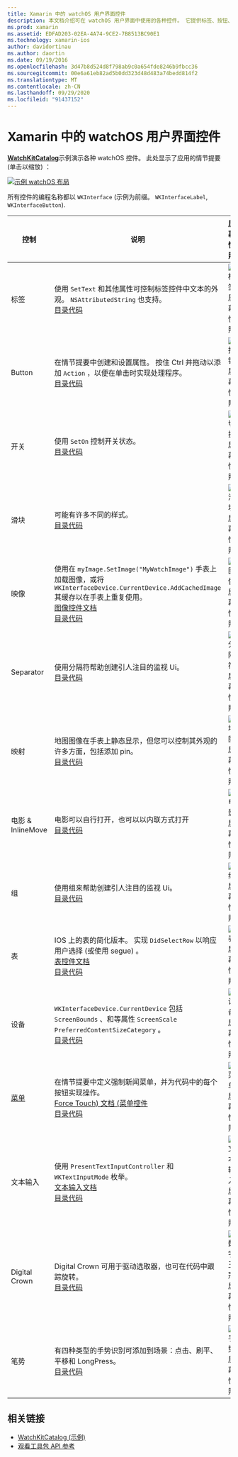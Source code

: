 ```yaml
---
title: Xamarin 中的 watchOS 用户界面控件
description: 本文档介绍可在 watchOS 用户界面中使用的各种控件。 它提供标签、按钮、开关、滑块、图像、分隔符、地图等的说明。
ms.prod: xamarin
ms.assetid: EDFAD203-02EA-4A74-9CE2-7B8513BC90E1
ms.technology: xamarin-ios
author: davidortinau
ms.author: daortin
ms.date: 09/19/2016
ms.openlocfilehash: 3d47b8d524d8f798ab9c0a654fde8246b9fbcc36
ms.sourcegitcommit: 00e6a61eb82ad5b0dd323d48d483a74bedd814f2
ms.translationtype: MT
ms.contentlocale: zh-CN
ms.lasthandoff: 09/29/2020
ms.locfileid: "91437152"
---
```

# <a name="watchos-user-interface-controls-in-xamarin"></a>Xamarin 中的 watchOS 用户界面控件

[**WatchKitCatalog**](https://github.com/xamarin/monotouch-samples/tree/master/watchOS/WatchKitCatalog)示例演示各种 watchOS 控件。 此处显示了应用的情节提要 (单击以缩放) ：

[![示例 watchOS 布局](images/storyboard-sml.png)](images/storyboard.png#lightbox)

所有控件的编程名称都以 `WKInterface` (示例为前缀。 `WKInterfaceLabel`, `WKInterfaceButton`).

|控制|说明|屏幕快照|
|---|---|---|
|标签|使用 `SetText` 和其他属性可控制标签控件中文本的外观。 `NSAttributedString` 也支持。<br />[目录代码](https://github.com/xamarin/ios-samples/blob/master/watchOS/WatchKitCatalog/WatchKit3Extension/LabelDetailController.cs)|![标签屏幕快照](Images/label.png)|
|Button|在情节提要中创建和设置属性。 按住 Ctrl 并拖动以添加 `Action` ，以便在单击时实现处理程序。<br />[目录代码](https://github.com/xamarin/ios-samples/blob/master/watchOS/WatchKitCatalog/WatchKit3Extension/ButtonDetailController.cs)|![按钮屏幕快照](Images/button.png)|
|开关|使用 `SetOn` 控制开关状态。<br />[目录代码](https://github.com/xamarin/ios-samples/blob/master/watchOS/WatchKitCatalog/WatchKit3Extension/SwitchDetailController.cs)|![切换屏幕快照](Images/switch.png)|
|滑块|可能有许多不同的样式。<br />[目录代码](https://github.com/xamarin/ios-samples/blob/master/watchOS/WatchKitCatalog/WatchKit3Extension/SliderDetailController.cs)|![滑块屏幕快照](Images/slider.png)|
|映像|使用在 `myImage.SetImage("MyWatchImage")` 手表上加载图像，或将 `WKInterfaceDevice.CurrentDevice.AddCachedImage` 其缓存以在手表上重复使用。<br />[图像控件文档](~/ios/watchos/user-interface/image.md)<br />[目录代码](https://github.com/xamarin/ios-samples/blob/master/watchOS/WatchKitCatalog/WatchKit3Extension/ImageDetailController.cs)|![图像屏幕快照](Images/image.png)|
|Separator|使用分隔符帮助创建引人注目的监视 Ui。<br />[目录代码](https://github.com/xamarin/ios-samples/blob/master/watchOS/WatchKitCatalog/WatchKit3Extension/SeparatorDetailController.cs)|![分隔符屏幕快照](Images/separator.png)|
|映射|地图图像在手表上静态显示，但您可以控制其外观的许多方面，包括添加 pin。<br />[目录代码](https://github.com/xamarin/ios-samples/blob/master/watchOS/WatchKitCatalog/WatchKit3Extension/MapDetailController.cs)|![地图屏幕快照](Images/map.png)|
|电影 & InlineMove|电影可以自行打开，也可以以内联方式打开<br />[目录代码](https://github.com/xamarin/ios-samples/blob/master/watchOS/WatchKitCatalog/WatchKit3Extension/MovieDetailController.cs)|![电影屏幕快照](Images/movie.png)|
|组|使用组来帮助创建引人注目的监视 Ui。<br />[目录代码](https://github.com/xamarin/ios-samples/blob/master/watchOS/WatchKitCatalog/WatchKit3Extension/GroupDetailController.cs)|![组屏幕快照](Images/group.png)|
|表|IOS 上的表的简化版本。 实现 `DidSelectRow` 以响应用户选择 (或使用 segue) 。<br />[表控件文档](~/ios/watchos/user-interface/table.md)<br />[目录代码](https://github.com/xamarin/ios-samples/blob/master/watchOS/WatchKitCatalog/WatchKit3Extension/Table%20Detail%20Controller/TableDetailController.cs)|![表屏幕快照](Images/table.png)|
|设备|`WKInterfaceDevice.CurrentDevice` 包括 `ScreenBounds` 、和等属性 `ScreenScale` `PreferredContentSizeCategory` 。<br />[目录代码](https://github.com/xamarin/ios-samples/blob/master/watchOS/WatchKitCatalog/WatchKit3Extension/DeviceDetailController.cs)|![设备屏幕快照](Images/device.png)|
|[菜单](~/ios/watchos/user-interface/menu.md)|在情节提要中定义强制新闻菜单，并为代码中的每个按钮实现操作。<br />[Force Touch) 文档 (菜单控件](~/ios/watchos/user-interface/menu.md)<br />[目录代码](https://github.com/xamarin/ios-samples/blob/master/watchOS/WatchKitCatalog/WatchKit3Extension/ControllerDetailController.cs)|![菜单屏幕快照](Images/controller.png)|
|文本输入|使用 `PresentTextInputController` 和 `WKTextInputMode` 枚举。<br />[文本输入文档](~/ios/watchos/user-interface/text-input.md)<br />[目录代码](https://github.com/xamarin/ios-samples/blob/master/watchOS/WatchKitCatalog/WatchKit3Extension/TextInputController.cs)|![文本输入屏幕快照](Images/textinput.png)|
|Digital Crown|Digital Crown 可用于驱动选取器，也可在代码中跟踪旋转。<br />[目录代码](https://github.com/xamarin/ios-samples/blob/master/watchOS/WatchKitCatalog/WatchKit3Extension/CrownDetailController.cs)|![数字王冠屏幕快照](Images/digital-crown.png)|
|笔势|有四种类型的手势识别可添加到场景：点击、刷平、平移和 LongPress。<br />[目录代码](https://github.com/xamarin/ios-samples/blob/master/watchOS/WatchKitCatalog/WatchKit3Extension/GestureDetailController.cs)|![手势屏幕快照](Images/gestures.png)|

## <a name="related-links"></a>相关链接

- [WatchKitCatalog (示例) ](/samples/xamarin/ios-samples/watchos-watchkitcatalog)
- [观看工具包 API 参考](xref:WatchKit)